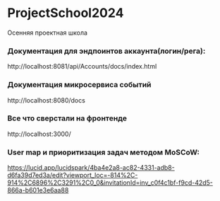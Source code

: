 # ProjectSchool2024
Осенняя проектная школа

### Документация для эндпоинтов аккаунта(логин/рега):
http://localhost:8081/api/Accounts/docs/index.html

### Документация микросервиса событий
http://localhost:8080/docs

### Все что сверстали на фронтенде
http://localhost:3000/


### User map и приоритизация задач методом MoSCoW:
https://lucid.app/lucidspark/4ba4e2a8-ac82-4331-adb8-d6fa39d7ed3a/edit?viewport_loc=-814%2C-914%2C6896%2C3291%2C0_0&invitationId=inv_c0f4c1bf-f9cd-42d5-866a-b601e3e6aa88
